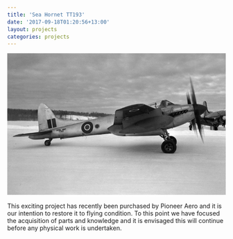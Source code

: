 ```yaml
---
title: 'Sea Hornet TT193'
date: '2017-09-18T01:20:56+13:00'
layout: projects
categories: projects
---
```


![Photographer unknown](/assets/img/projects/sea-hornet-tt193/tt193-1.jpg)

This exciting project has recently been purchased by Pioneer Aero and it is our intention to restore it to flying condition. To this point we have focused the acquisition of parts and knowledge and it is envisaged this will continue before any physical work is undertaken.
